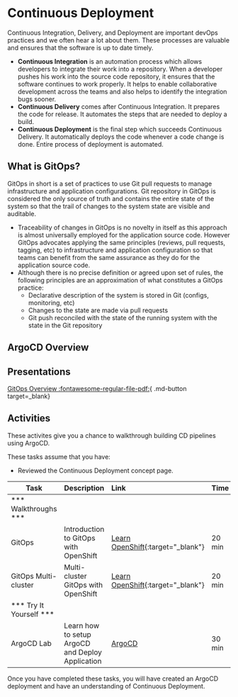 # Continuous Deployment

Continuous Integration, Delivery, and Deployment are important devOps practices and we often hear a lot about them. These processes are valuable and ensures that the software is up to date timely.

- **Continuous Integration** is an automation process which allows developers to integrate their work into a repository. When a developer pushes his work into the source code repository, it ensures that the software continues to work properly. It helps to enable collaborative development across the teams and also helps to identify the integration bugs sooner.
- **Continuous Delivery** comes after Continuous Integration. It prepares the code for release. It automates the steps that are needed to deploy a build.
- **Continuous Deployment** is the final step which succeeds Continuous Delivery. It automatically deploys the code whenever a code change is done. Entire process of deployment is automated.

## What is GitOps?
GitOps in short is a set of practices to use Git pull requests to manage infrastructure and application configurations. Git repository in GitOps is considered the only source of truth and contains the entire state of the system so that the trail of changes to the system state are visible and auditable.

- Traceability of changes in GitOps is no novelty in itself as this approach is almost universally employed for the application source code. However GitOps advocates applying the same principles (reviews, pull requests, tagging, etc) to infrastructure and application
configuration so that teams can benefit from the same assurance as they do for the application source code.
- Although there is no precise definition or agreed upon set of rules, the following principles are an approximation of what constitutes a GitOps practice:
  - Declarative description of the system is stored in Git (configs, monitoring, etc)
  - Changes to the state are made via pull requests
  - Git push reconciled with the state of the running system with the state in the Git repository

## ArgoCD Overview
## Presentations

[GitOps Overview :fontawesome-regular-file-pdf:](./materials/05-Understanding-GitOps.pdf){ .md-button target=_blank}

## Activities

These activites give you a chance to walkthrough building CD pipelines using ArgoCD.

These tasks assume that you have:
 - Reviewed the Continuous Deployment concept page.

| Task                            | Description         | Link        | Time    |
| --------------------------------| ------------------  |:----------- |---------|
| *** Walkthroughs ***                         |         |         |     |
| GitOps | Introduction to GitOps with OpenShift | [Learn OpenShift](https://learn.openshift.com/introduction/gitops-introduction/){:target="_blank"} | 20 min |
| GitOps Multi-cluster | Multi-cluster GitOps with OpenShift | [Learn OpenShift](https://learn.openshift.com/introduction/gitops-multicluster/){:target="_blank"} | 20 min |
| *** Try It Yourself ***                         |         |         |     |
| ArgoCD Lab | Learn how to setup ArgoCD and Deploy Application | [ArgoCD](../../labs/devops/argocd/) | 30 min |

Once you have completed these tasks, you will have created an ArgoCD deployment and have an understanding of Continuous Deployment.
